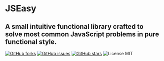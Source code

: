 # JSEasy
## A small intuitive functional library crafted to solve most common JavaScript problems in pure functional style.

[![GitHub forks](https://img.shields.io/github/forks/stefanlazarevic/jseasy.svg?style=flat-square)](https://github.com/stefanlazarevic/jseasy/network)
[![GitHub issues](https://img.shields.io/github/issues/stefanlazarevic/jseasy.svg?style=flat-square)](https://github.com/stefanlazarevic/jseasy/issues)
[![GitHub stars](https://img.shields.io/github/stars/stefanlazarevic/jseasy.svg?style=flat-square)](https://github.com/stefanlazarevic/jseasy/stargazers)
![License MIT](https://img.shields.io/github/license/stefanlazarevic/jseasy.svg)

